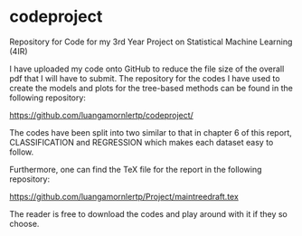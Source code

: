 # codeproject
Repository for Code for my 3rd Year Project on Statistical Machine Learning (4IR)

I have uploaded my code onto GitHub to reduce the file size of the overall pdf that I will have to submit.
The repository for the codes I have used to create the models and plots for the tree-based methods can be found in the following repository:

https://github.com/luangamornlertp/codeproject/

The codes have been split into two similar to that in chapter 6 of this report, CLASSIFICATION and REGRESSION which makes each dataset easy to follow.

Furthermore, one can find the TeX file for the report in the following repository:

https://github.com/luangamornlertp/Project/maintreedraft.tex

The reader is free to download the codes and play around with it if they so choose.
